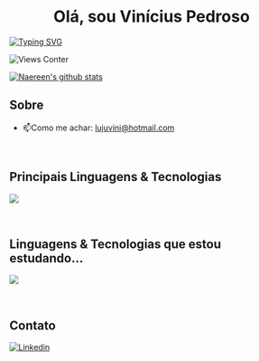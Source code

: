 <h1 align="center"> Olá, sou Vinícius Pedroso </h1>

[![Typing SVG](https://readme-typing-svg.demolab.com?font=Fira+Code&pause=1000&center=true&vCenter=true&random=false&width=1000&lines=Software+Developer;Sempre+buscando+conhecimento)](https://git.io/typing-svg)

![Views Conter](https://komarev.com/ghpvc/?username=viniciuspedros&color=green&abbreviated=true&style=for-the-badge&color=blue)

[![Naereen's github stats](https://github-readme-stats.vercel.app/api?username=viniciuspedros&theme=blue-green)](https://github.com/anuraghazra/github-readme-stats)

<h2> Sobre </h2>

- 📫Como me achar: [lujuvini@hotmail.com](mailto:lujuvini@hotmail.com)

<br>

<h2> Principais Linguagens & Tecnologias </h2>
<p>
    <img src="https://skillicons.dev/icons?i=html,css,lua" />
</p>

<br>

<h2> Linguagens & Tecnologias que estou estudando... </h2>
<p>
    <img src="https://skillicons.dev/icons?i=js,react" />
</p>


<br>

<h2> Contato </h2>

[![Linkedin](https://skillicons.dev/icons?i=linkedin&perline=1)](https://www.linkedin.com/in/vinícius-pedroso-92a39a2a8)

